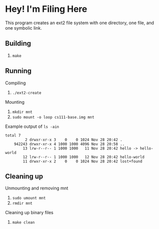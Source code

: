 # Hey! I'm Filing Here

This program creates an ext2 file system with one directory, one file, and one symbolic link.

## Building

1. `make`

## Running

Compiling
1. `./ext2-create`

Mounting
1. `mkdir mnt`
2. `sudo mount -o loop cs111-base.img mnt`

Example output of `ls -ain`

```
total 7
         2 drwxr-xr-x 3    0    0 1024 Nov 28 20:42 .
    942243 drwxr-xr-x 4 1000 1000 4096 Nov 28 20:58 ..
        13 lrw-r--r-- 1 1000 1000   11 Nov 28 20:42 hello -> hello-world
        12 lrw-r--r-- 1 1000 1000   12 Nov 28 20:42 hello-world
        11 drwxr-xr-x 2    0    0 1024 Nov 28 20:42 lost+found
```

## Cleaning up

Unmounting and removing mnt
1. `sudo umount mnt`
2. `rmdir mnt`

Cleaning up binary files
1. `make clean`

